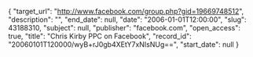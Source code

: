 {
  "target_url": "http://www.facebook.com/group.php?gid=19669748512", 
  "description": "", 
  "end_date": null, 
  "date": "2006-01-01T12:00:00", 
  "slug": 43188310, 
  "subject": null, 
  "publisher": "facebook.com", 
  "open_access": true, 
  "title": "Chris Kirby PPC on Facebook", 
  "record_id": "20060101T120000/wyB+rJ0gb4XEtY7xNIsNUg==", 
  "start_date": null
}


